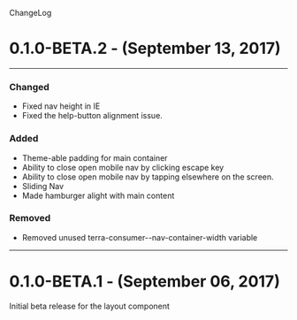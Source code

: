 ChangeLog

# 0.1.0-BETA.2 - (September 13, 2017)
-----------------

### Changed
- Fixed nav height in IE
- Fixed the help-button alignment issue.

### Added
- Theme-able padding for main container
- Ability to close open mobile nav by clicking escape key
- Ability to close open mobile nav by tapping elsewhere on the screen.
- Sliding Nav
- Made hamburger alight with main content

### Removed
- Removed unused terra-consumer--nav-container-width variable

-----------------

# 0.1.0-BETA.1 - (September 06, 2017)

Initial beta release for the layout component
